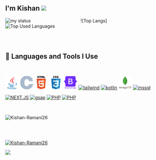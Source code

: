 ## I'm Kishan   <img src="https://media.giphy.com/media/hvRJCLFzcasrR4ia7z/giphy.gif" width="30px"/>

<p><img alt="my status" align="left" width="47%" src="https://github-readme-stats.vercel.app/api?username=Kishan-Ramani26&show_icons=true&theme=dark" /></p>
<p>
![Top Langs]<img alt="Top Used Languages"  align="left" width="47%" src="https://github-readme-stats.vercel.app/api/top-langs/?username=Kishan-Ramani26&title_color=00BFFF&text_color=FFFFFF&bg_color=000000" />
</p>
<br>

<br><h2>🚀 Languages and Tools I Use</h2><br>
<p><a target="_blank" href="https://raw.githubusercontent.com/devicons/devicon/master/icons/java/java-original.svg" style="display: inline-block;"><img src="https://raw.githubusercontent.com/devicons/devicon/master/icons/java/java-original.svg" alt="java" width="42" height="42" /></a>
<a target="_blank" href="https://raw.githubusercontent.com/devicons/devicon/master/icons/c/c-original.svg" style="display: inline-block;"><img src="https://raw.githubusercontent.com/devicons/devicon/master/icons/c/c-original.svg" alt="c" width="42" height="42" /></a>
<a target="_blank" href="https://raw.githubusercontent.com/devicons/devicon/master/icons/html5/html5-original-wordmark.svg" style="display: inline-block;"><img src="https://raw.githubusercontent.com/devicons/devicon/master/icons/html5/html5-original-wordmark.svg" alt="html5" width="42" height="42" /></a>
<a target="_blank" href="https://raw.githubusercontent.com/devicons/devicon/master/icons/css3/css3-original-wordmark.svg" style="display: inline-block;"><img src="https://raw.githubusercontent.com/devicons/devicon/master/icons/css3/css3-original-wordmark.svg" alt="css3" width="42" height="42" /></a>
<a target="_blank" href="https://raw.githubusercontent.com/devicons/devicon/master/icons/bootstrap/bootstrap-plain-wordmark.svg" style="display: inline-block;"><img src="https://raw.githubusercontent.com/devicons/devicon/master/icons/bootstrap/bootstrap-plain-wordmark.svg" alt="bootstrap" width="42" height="42" /></a>
<a target="_blank" href="https://www.vectorlogo.zone/logos/tailwindcss/tailwindcss-icon.svg" style="display: inline-block;"><img src="https://www.vectorlogo.zone/logos/tailwindcss/tailwindcss-icon.svg" alt="tailwind" width="42" height="42" /></a>
<a target="_blank" href="https://www.vectorlogo.zone/logos/reactjs/reactjs-icon.svg" style="display: inline-block;"><img src="https://www.vectorlogo.zone/logos/reactjs/reactjs-icon.svg" alt="kotlin" width="42" height="42" /></a>
<a target="_blank" href="https://raw.githubusercontent.com/devicons/devicon/master/icons/mongodb/mongodb-original-wordmark.svg" style="display: inline-block;"><img src="https://raw.githubusercontent.com/devicons/devicon/master/icons/mongodb/mongodb-original-wordmark.svg" alt="mongodb" width="42" height="42" /></a>
<a target="_blank" href="https://www.svgrepo.com/show/303229/microsoft-sql-server-logo.svg" style="display: inline-block;"><img src="https://www.svgrepo.com/show/303229/microsoft-sql-server-logo.svg" alt="mssql" width="42" height="42" /></a></p>
<a target="_blank" href="https://logo.svgcdn.com/l/nextjs-icon.svg" style="display: inline-block;"><img src="https://logo.svgcdn.com/l/nextjs-icon.svg" alt="NEXT.JS" width="42" height="42" /></a>
<a target="_blank" href="https://static.cdnlogo.com/logos/g/31/gsap-greensock.svg" style="display: inline-block;"><img src="https://static.cdnlogo.com/logos/g/31/gsap-greensock.svg" alt="gsap" width="42" height="42" /></a>
<a target="_blank" href="https://logo.svgcdn.com/l/php.svg" style="display: inline-block;"><img src="https://logo.svgcdn.com/l/php.svg" alt="PHP" width="42" height="42" /></a>
<a target="_blank" href="https://logo.svgcdn.com/l/bootstrap.svg" style="display: inline-block;"><img src="https://logo.svgcdn.com/l/bootstrap.svg" alt="PHP" width="42" height="42" /></a>
</p>

<br><p><img align="center" src="https://github-readme-streak-stats.herokuapp.com/?user=Kishan-Ramani26&show_icons=true&theme=dark" alt="Kishan-Ramani26" /></p><br>
<br><p><a href="https://github.com/Kishan-Ramani26/"><img src="https://github-profile-trophy.vercel.app/?username=Kishan-Ramani26&show_icons=true&theme=dark" alt="Kishan-Ramani26" /></a></p>


<p>
  <img src="https://github-readme-activity-graph.vercel.app/graph?username=Kishan-Ramani26&bg_color=000000&color=00BFFF&line=00BFFF&point=FFFFFF&area=true&hide_border=true" />
</p>
